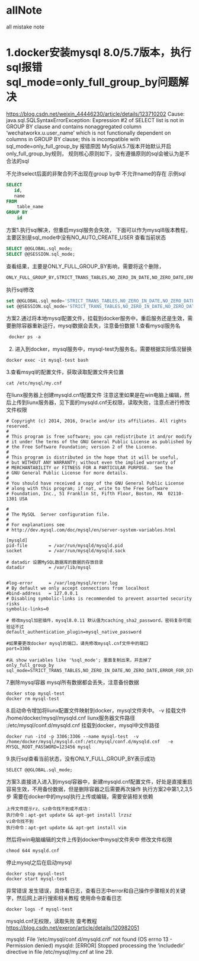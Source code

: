 # allNote
all mistake note

# 1.docker安装mysql 8.0/5.7版本，执行sql报错sql_mode=only_full_group_by问题解决
https://blog.csdn.net/weixin_44446230/article/details/123710202
Cause: java.sql.SQLSyntaxErrorException: Expression #2 of SELECT list is not in GROUP BY clause and contains nonaggregated column ‘wechatworkx.u.user_name’ which is not functionally dependent on columns in GROUP BY clause; this is incompatible with sql_mode=only_full_group_by
报错原因
MySql从5.7版本开始默认开启only_full_group_by规则，
规则核心原则如下，没有遵循原则的sql会被认为是不合法的sql

不允许select后面的非聚合列不出现在group by中
不允许name的存在
示例sql
```sql
SELECT
   id,
   name
FROM
    table_name
GROUP BY
    id
```
方案1.执行sql解决，但重启mysql服务会失效，
下面可以作为mysql8版本教程，主要区别是sql_mode中没有NO_AUTO_CREATE_USER
查看当前状态
```sql
SELECT @@GLOBAL.sql_mode;
SELECT @@SESSION.sql_mode;

```

查看结果，主要是ONLY_FULL_GROUP_BY影响，需要将这个删除，
```sql
ONLY_FULL_GROUP_BY,STRICT_TRANS_TABLES,NO_ZERO_IN_DATE,NO_ZERO_DATE,ERROR_FOR_DIVISION_BY_ZERO,NO_ENGINE_SUBSTITUTION

```
执行sql修改
```sql
set @@GLOBAL.sql_mode='STRICT_TRANS_TABLES,NO_ZERO_IN_DATE,NO_ZERO_DATE,ERROR_FOR_DIVISION_BY_ZERO,NO_ENGINE_SUBSTITUTION';
set @@SESSION.sql_mode='STRICT_TRANS_TABLES,NO_ZERO_IN_DATE,NO_ZERO_DATE,ERROR_FOR_DIVISION_BY_ZERO,NO_ENGINE_SUBSTITUTION';

```
方案2.通过将本地mysql配置文件，挂载到docker服务中，重启服务还是生效，需要删除容器重新运行，mysql数据会丢失，注意备份数据
1.查看mysql服务名
````sql
 docker ps -a
````
2. 进入到docker，mysql服务中，mysql-test为服务名，需要根据实际情况替换
```
docker exec -it mysql-test bash

```
3.查看msyql的配置文件，获取读取配置文件夹位置
```shell
cat /etc/mysql/my.cnf

```
在liunx服务器上创建mysqld.cnf配置文件
注意这里如果是在win电脑上编辑，然后上传到liunx服务器，见下面的mysqld.cnf无权限，读取失败，注意点进行修改文件权限

```shell
# Copyright (c) 2014, 2016, Oracle and/or its affiliates. All rights reserved.
#
# This program is free software; you can redistribute it and/or modify
# it under the terms of the GNU General Public License as published by
# the Free Software Foundation; version 2 of the License.
#
# This program is distributed in the hope that it will be useful,
# but WITHOUT ANY WARRANTY; without even the implied warranty of
# MERCHANTABILITY or FITNESS FOR A PARTICULAR PURPOSE.  See the
# GNU General Public License for more details.
#
# You should have received a copy of the GNU General Public License
# along with this program; if not, write to the Free Software
# Foundation, Inc., 51 Franklin St, Fifth Floor, Boston, MA  02110-1301 USA

#
# The MySQL  Server configuration file.
#
# For explanations see
# http://dev.mysql.com/doc/mysql/en/server-system-variables.html

[mysqld]
pid-file        = /var/run/mysqld/mysqld.pid
socket          = /var/run/mysqld/mysqld.sock

# datadir 设置MySQL数据库的数据的存放目录
datadir         = /var/lib/mysql


#log-error      = /var/log/mysql/error.log
# By default we only accept connections from localhost
#bind-address   = 127.0.0.1
# Disabling symbolic-links is recommended to prevent assorted security risks
symbolic-links=0

# 修改mysql加密插件，mysql8.0.11 默认值为caching_sha2_password，密码复杂可能验证不过
default_authentication_plugin=mysql_native_password

#如果要更改docker mysql的端口，请先修改mysql.cnf文件中的端口
port=3306 

#从 show variables like '%sql_mode'; 里面复制出来，并去掉了 only_full_group_by
sql_mode=STRICT_TRANS_TABLES,NO_ZERO_IN_DATE,NO_ZERO_DATE,ERROR_FOR_DIVISION_BY_ZERO,NO_ENGINE_SUBSTITUTION

```

7.删除mysql容器
mysql所有数据都会丢失，注意备份数据

```shell
docker stop mysql-test
docker rm mysql-test

```
8.启动命令增加将liunx配置文件映射到docker，mysql文件夹中。
-v 挂载文件
/home/docker/mysql/mysqld.cnf liunx服务器文件路径
:/etc/mysql/conf.d/mysqld.cnf 挂载到docker，mysql中文件路径

```shell
docker run -itd -p 3306:3306 --name mysql-test  -v /home/docker/mysql/mysqld.cnf:/etc/mysql/conf.d/mysqld.cnf   -e MYSQL_ROOT_PASSWORD=123456 mysql

```
9.执行sql查看当前状态，没有ONLY_FULL_GROUP_BY表示成功
```shell
SELECT @@GLOBAL.sql_mode;

```
方案3.直接进入进入到mysql容器中，新建mysqld.cnf配置文件，好处是直接重启容易生效，不用备份数据，但是删除容器之后需要再次操作
执行方案2中第1,2,3,5步
需要在docker中的mysql执行上传或编辑，需要安装相关依赖
```shell
上传文件提示rz、sz命令找不到或不成功：
执行命令：apt-get update && apt-get install lrzsz
vi命令找不到
执行命令：apt-get update && apt-get install vim

```
然后将win电脑编辑的文件上传到docker中mysql文件夹中
修改文件权限
```shell
chmod 644 mysqld.cnf 

```
停止mysql之后在启动mysql
```shell
docker stop mysql-test
docker start mysql-test

```
异常错误
发生错误，具体看日志，查看日志中error和自己操作步骤相关的关键字，然后网上进行搜索相关教程
使用命令查看日志
```shell
docker logs -f mysql-test

```
mysqld.cnf无权限，读取失败
查考教程
https://blog.csdn.net/exeron/article/details/120982051

mysqld: File ‘/etc/mysql/conf.d/mysqld.cnf’ not found (OS errno 13 - Permission denied)
mysqld: [ERROR] Stopped processing the ‘includedir’ directive in file /etc/mysql/my.cnf at line 29.






